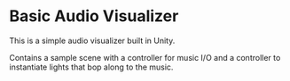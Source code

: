 # Basic Audio Visualizer
This is a simple audio visualizer built in Unity.

Contains a sample scene with a controller for music I/O and a controller to instantiate lights that bop along to the music.
